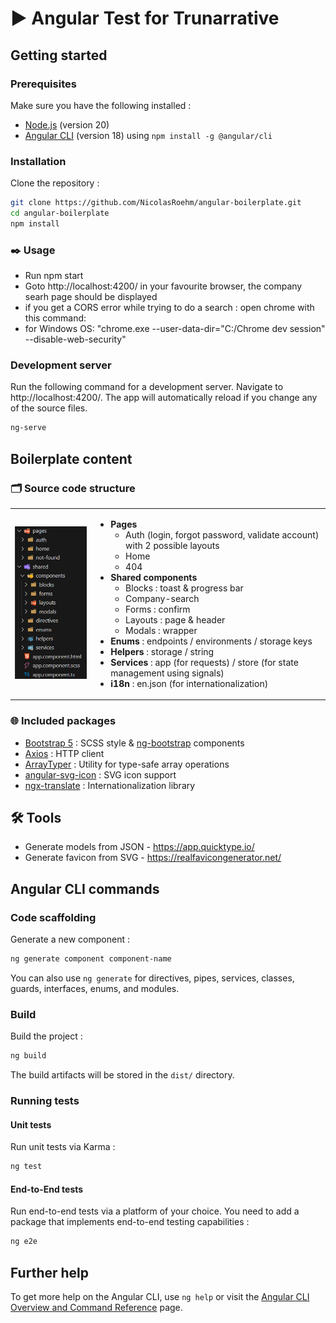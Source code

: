 # ▶️ Angular Test for Trunarrative

## Getting started
### Prerequisites

Make sure you have the following installed :
- [Node.js](https://nodejs.org/) (version 20)
- [Angular CLI](https://angular.dev/) (version 18) using `npm install -g @angular/cli`

### Installation
Clone the repository :
```sh
git clone https://github.com/NicolasRoehm/angular-boilerplate.git
cd angular-boilerplate
npm install
```

### ✒️ Usage
- Run npm start
- Goto http://localhost:4200/ in your favourite browser, the  company searh page should be displayed
- if you get a CORS error while trying to do  a search : open chrome with this command:
- for Windows OS: "chrome.exe --user-data-dir="C:/Chrome dev session" --disable-web-security"

### Development server

Run the following command for a development server. Navigate to http://localhost:4200/. The app will automatically reload if you change any of the source files.
```sh
ng-serve
```

## Boilerplate content
### 🗂️ Source code structure

<table>
  <tr>
    <td>
      <img src="./src/assets/img/project/folder-structure.png" alt="Project Structure" width="200"/>
    </td>
    <td>
      <ul>
        <li><strong>Pages</strong>
          <ul>
            <li>Auth (login, forgot password, validate account) with 2 possible layouts</li>
            <li>Home</li>
            <li>404</li>
          </ul>
        </li>
        <li><strong>Shared components</strong>
          <ul>
            <li>Blocks : toast & progress bar</li>
            <li>Company-search</li>
            <li>Forms : confirm</li>
            <li>Layouts : page & header</li>
            <li>Modals : wrapper</li>
          </ul>
        </li>
        <li><strong>Enums</strong> : endpoints / environments / storage keys</li>
        <li><strong>Helpers</strong> : storage / string</li>
        <li><strong>Services</strong> : app (for requests) / store (for state management using signals)</li>
        <li><strong>i18n</strong> : en.json (for internationalization)</li>
      </ul>
    </td>
  </tr>
</table>

### 🌐 Included packages
- [Bootstrap 5](https://getbootstrap.com/) : SCSS style & [ng-bootstrap](https://ng-bootstrap.github.io/) components
- [Axios](https://github.com/axios/axios) : HTTP client
- [ArrayTyper](https://github.com/FranzStrudel/-caliatys-array-typer) : Utility for type-safe array operations
- [angular-svg-icon](https://github.com/czeckd/angular-svg-icon) : SVG icon support
- [ngx-translate](https://github.com/ngx-translate/core) : Internationalization library

## 🛠️ Tools
- Generate models from JSON - https://app.quicktype.io/
- Generate favicon from SVG - https://realfavicongenerator.net/

## Angular CLI commands
### Code scaffolding
Generate a new component :
```sh
ng generate component component-name
```
You can also use `ng generate` for directives, pipes, services, classes, guards, interfaces, enums, and modules.

### Build
Build the project :
```sh
ng build
```
The build artifacts will be stored in the `dist/` directory.

### Running tests
#### Unit tests
Run unit tests via Karma :
```sh
ng test
```

#### End-to-End tests
Run end-to-end tests via a platform of your choice. You need to add a package that implements end-to-end testing capabilities :
```sh
ng e2e
```

## Further help
To get more help on the Angular CLI, use `ng help` or visit the [Angular CLI Overview and Command Reference](https://angular.dev/tools/cli) page.